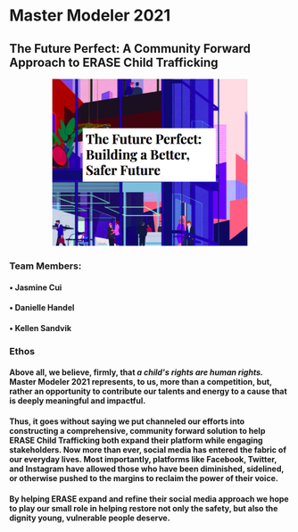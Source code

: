 # Master Modeler 2021 
## The Future Perfect: A Community Forward Approach to ERASE Child Trafficking 

<p align="center">
  <img src="https://github.com/macrodawg/thefutureperfect/blob/main/images/futureperfectreadme.png" width="350" title="The Future Perfect: Building a Better, Safer Future">
</p>


### Team Members:
#### • Jasmine Cui 
#### • Danielle Handel 
#### • Kellen Sandvik 

### Ethos 
#### Above all, we believe, firmly, that _a child's rights are human rights._ Master Modeler 2021 represents, to us, more than a competition, but, rather an opportunity to contribute our talents and energy to a cause that is deeply meaningful and impactful. 

#### Thus, it goes without saying we put channeled our efforts into constructing a comprehensive, community forward solution to help ERASE Child Trafficking both expand their platform while engaging stakeholders. Now more than ever, social media has entered the fabric of our everyday lives. Most importantly, platforms like Facebook, Twitter, and Instagram have allowed those who have been diminished, sidelined, or otherwise pushed to the margins to reclaim the power of their voice. 

#### By helping ERASE expand and refine their social media approach we hope to play our small role in helping restore not only the safety, but also the dignity young, vulnerable people deserve. 